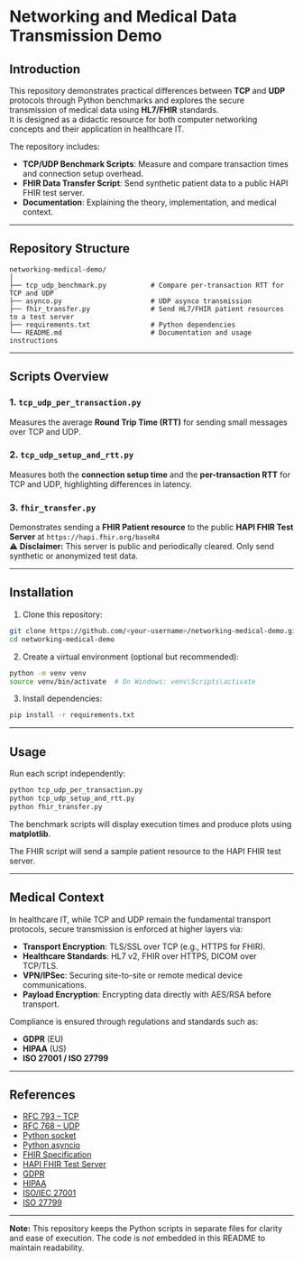 # Networking and Medical Data Transmission Demo

## Introduction

This repository demonstrates practical differences between **TCP** and **UDP** protocols through Python benchmarks and explores the secure transmission of medical data using **HL7/FHIR** standards.  
It is designed as a didactic resource for both computer networking concepts and their application in healthcare IT.

The repository includes:

- **TCP/UDP Benchmark Scripts**: Measure and compare transaction times and connection setup overhead.
- **FHIR Data Transfer Script**: Send synthetic patient data to a public HAPI FHIR test server.
- **Documentation**: Explaining the theory, implementation, and medical context.

---

## Repository Structure

```
networking-medical-demo/
│
├── tcp_udp_benchmark.py           # Compare per-transaction RTT for TCP and UDP
├── asynco.py                      # UDP asynco transmission
├── fhir_transfer.py               # Send HL7/FHIR patient resources to a test server
├── requirements.txt               # Python dependencies
└── README.md                      # Documentation and usage instructions
```

---

## Scripts Overview

### 1. `tcp_udp_per_transaction.py`
Measures the average **Round Trip Time (RTT)** for sending small messages over TCP and UDP.

### 2. `tcp_udp_setup_and_rtt.py`
Measures both the **connection setup time** and the **per-transaction RTT** for TCP and UDP, highlighting differences in latency.

### 3. `fhir_transfer.py`
Demonstrates sending a **FHIR Patient resource** to the public **HAPI FHIR Test Server** at `https://hapi.fhir.org/baseR4`  
⚠ **Disclaimer:** This server is public and periodically cleared. Only send synthetic or anonymized test data.

---

## Installation

1. Clone this repository:
```bash
git clone https://github.com/<your-username>/networking-medical-demo.git
cd networking-medical-demo
```

2. Create a virtual environment (optional but recommended):
```bash
python -m venv venv
source venv/bin/activate  # On Windows: venv\Scripts\activate
```

3. Install dependencies:
```bash
pip install -r requirements.txt
```

---

## Usage

Run each script independently:

```bash
python tcp_udp_per_transaction.py
python tcp_udp_setup_and_rtt.py
python fhir_transfer.py
```

The benchmark scripts will display execution times and produce plots using **matplotlib**.

The FHIR script will send a sample patient resource to the HAPI FHIR test server.

---

## Medical Context

In healthcare IT, while TCP and UDP remain the fundamental transport protocols, secure transmission is enforced at higher layers via:

- **Transport Encryption**: TLS/SSL over TCP (e.g., HTTPS for FHIR).
- **Healthcare Standards**: HL7 v2, FHIR over HTTPS, DICOM over TCP/TLS.
- **VPN/IPSec**: Securing site-to-site or remote medical device communications.
- **Payload Encryption**: Encrypting data directly with AES/RSA before transport.

Compliance is ensured through regulations and standards such as:
- **GDPR** (EU)
- **HIPAA** (US)
- **ISO 27001 / ISO 27799**

---

## References

- [RFC 793 – TCP](https://datatracker.ietf.org/doc/html/rfc793)
- [RFC 768 – UDP](https://datatracker.ietf.org/doc/html/rfc768)
- [Python socket](https://docs.python.org/3/library/socket.html)
- [Python asyncio](https://docs.python.org/3/library/asyncio.html)
- [FHIR Specification](https://www.hl7.org/fhir/)
- [HAPI FHIR Test Server](https://hapi.fhir.org/)
- [GDPR](https://eur-lex.europa.eu/legal-content/EN/TXT/?uri=CELEX%3A32016R0679)
- [HIPAA](https://www.hhs.gov/hipaa/for-professionals/privacy/index.html)
- [ISO/IEC 27001](https://www.iso.org/isoiec-27001-information-security.html)
- [ISO 27799](https://www.iso.org/standard/62777.html)

---

**Note:** This repository keeps the Python scripts in separate files for clarity and ease of execution. The code is *not* embedded in this README to maintain readability.
